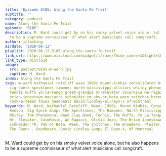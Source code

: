 ```yaml
---
title: 'Episode 0105: Along the Santa Fe Trail'
subtitle: ''
category: podcast
name: Along the Santa Fe Trail
episode: '0105'
description: M. Ward could get by on his smoky velvet voice alone, but he also happens
  to be a supreme connoisseur of what alert musicians call songcraft.
author: jclacking
airdate: '2020-06-12'
playlist: 2020-06-12-0105-along-the-santa-fe-trail
link_url: https://www.mixcloud.com/widget/iframe/?hide_cover=1&light=1&hide_artwork=1&feed=%2Fthe-lacking-org%2Fgltinf-105-along-the-santa-fe-trail%2F
link_type: mixcloud
image:
  src: podcast/0105-m-ward.jpg
  caption: M. Ward
index: Along the Santa Fe Trail
tags: m-ward nathaniel-rateliff waax 1990s mount-kimbie consolidated brendan-benson
  zig-speck-specktones ramones north-mississippi-allstars whitey phenomenal-hand-clap-band
  tennis muffs yo-la-tengo great-grandpa mr-elevator cocorosie we-ragazzi olivia-jean
  brian-jonestown-massacre schneider-tm vhs-or-beta ween snitches breeders plaster
  rock-a-teens fauns deadbeats david-lindley-el-rayo-x of-montreal
keywords: M. Ward, Nathaniel Rateliff, Waax, 1990s, Mount Kimbie, Consolidated, Brendan
  Benson, Zig Speck &amp; The Specktones, The Ramones, North Mississippi Allstars,
  Whitey, The Phenomenal Hand Clap Band, Tennis, The Muffs, Yo La Tengo, Great Grandpa,
  Mr. Elevator, CocoRosie, We Ragazzi, Olivia Jean, The Brian Jonestown Massacre,
  Schneider TM, VHS Or Beta, Ween, The Snitches, The Breeders, Plaster, The Rock*A*Teens,
  The Fauns , Deadbeats, David Lindley &amp; El Rayo-X, Of Montreal
---
```

M. Ward could get by on his smoky velvet voice alone, but he also happens to be a supreme connoisseur of what alert musicians call songcraft.
